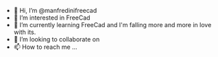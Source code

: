 - 👋 Hi, I’m @manfredinifreecad 
- 👀 I’m interested in FreeCad
- 🌱 I’m currently learning FreeCad and I'm falling more and more in love with its.
- 💞️ I’m looking to collaborate on 
- 📫 How to reach me ...

<!---
manfredinifreecad/manfredinifreecad is a ✨ special ✨ repository because its `README.md` (this file) appears on your GitHub profile.
You can click the Preview link to take a look at your changes.
--->
